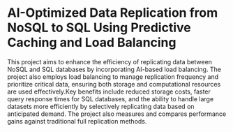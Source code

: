 # AI-Optimized Data Replication from NoSQL to SQL Using Predictive Caching and Load Balancing

This project aims to enhance the efficiency of replicating data between NoSQL and SQL databases by incorporating AI-based load balancing. The project also employs load balancing to manage replication frequency and prioritize critical data, ensuring both storage and computational resources are used effectively.Key benefits include reduced storage costs, faster query response times for SQL databases, and the ability to handle large datasets more efficiently by selectively replicating data based on anticipated demand. The project also measures and compares performance gains against traditional full replication methods.
